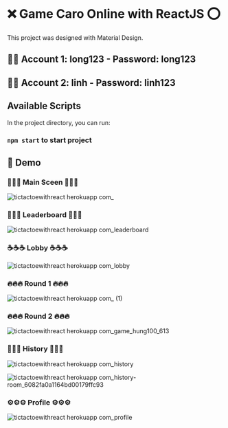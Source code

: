 # ❌ Game Caro Online with ReactJS ⭕
This project was designed with Material Design.

## 👨‍🚀 Account 1: long123 - Password: long123
## 🤹‍♂️ Account 2: linh - Password: linh123


## Available Scripts

In the project directory, you can run:

### `npm start` to start project

## 🎥 Demo

### 🏁🏁🏁 Main Sceen 🏁🏁🏁

![tictactoewithreact herokuapp com_](https://user-images.githubusercontent.com/43882959/115902951-361ac480-a48d-11eb-9ab2-d65078f6a499.png)

### 👑👑👑 Leaderboard 👑👑👑

![tictactoewithreact herokuapp com_leaderboard](https://user-images.githubusercontent.com/43882959/115903131-6eba9e00-a48d-11eb-9547-2f96db87320f.png)

### ☕☕☕ Lobby ☕☕☕

![tictactoewithreact herokuapp com_lobby](https://user-images.githubusercontent.com/43882959/115903578-f0aac700-a48d-11eb-997e-1c681b7ecd66.png)

### 🔥🔥🔥 Round 1 🔥🔥🔥

![tictactoewithreact herokuapp com_ (1)](https://user-images.githubusercontent.com/43882959/115903521-e12b7e00-a48d-11eb-8552-1b0f19a9f8e1.png)

### 🔥🔥🔥 Round 2 🔥🔥🔥

![tictactoewithreact herokuapp com_game_hung100_613](https://user-images.githubusercontent.com/43882959/115903903-56974e80-a48e-11eb-8748-89000b6a926b.png)

### 📜📜📜 History 📜📜📜

![tictactoewithreact herokuapp com_history](https://user-images.githubusercontent.com/43882959/115903215-85f98b80-a48d-11eb-84e7-c9077c0ca26b.png)

![tictactoewithreact herokuapp com_history-room_6082fa0a1164bd00179ffc93](https://user-images.githubusercontent.com/43882959/115904050-88101a00-a48e-11eb-9639-e8fa21412c3b.png)

### ⚙️⚙️⚙️ Profile ⚙️⚙️⚙️

![tictactoewithreact herokuapp com_profile](https://user-images.githubusercontent.com/43882959/115903661-0ae4a500-a48e-11eb-96ed-e2d584905f4b.png)
